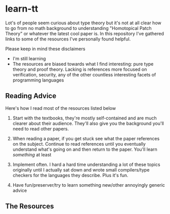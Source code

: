 # learn-tt

Lot's of people seem curious about type theory but it's not at all
clear how to go from no math background to understanding "Homotopical
Patch Theory" or whatever the latest cool paper is. In this repository
I've gathered links to some of the resources I've personally found
helpful.

Please keep in mind these disclaimers

 - I'm still learning
 - The resources are biased towards what I find interesting: pure type
   theory and proof theory. Lacking is references more focused on
   verification, security, any of the other countless interesting
   facets of programming languages

## Reading Advice

Here's how I read most of the resources listed below

 1. Start with the textbooks, they're mostly self-contained and are
    much clearer about their audience. They'll also give you the
    background you'll need to read other papers.

 2. When reading a paper, if you get stuck see what the paper
    references on the subject. Continue to read references until you
    eventually understand what's going on and then return to the
    paper. You'll learn *something* at least

 3. Implement often. I hard a hard time understanding a lot of these
    topics originally until I actually sat down and wrote small
    compilers/type checkers for the languages they describe. Plus it's
    fun.

 4. Have fun/preserver/try to learn something new/other annoyingly
    generic advice

## The Resources
